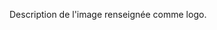 
<!-- Begin @logoDescription.md -->

Description de l'image renseignée comme logo.

<!-- End @logoDescription.md -->

